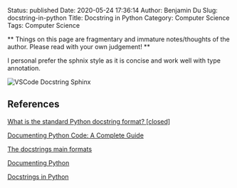 Status: published
Date: 2020-05-24 17:36:14
Author: Benjamin Du
Slug: docstring-in-python
Title: Docstring in Python
Category: Computer Science
Tags: Computer Science

**
Things on this page are fragmentary and immature notes/thoughts of the author.
Please read with your own judgement!
**

I personal prefer the sphnix style as it is concise and work well with type annotation.

![VSCode Docstring Sphinx](https://user-images.githubusercontent.com/824507/82768514-5dcc5d00-9de4-11ea-817b-41cc98e71471.png)

## References

[What is the standard Python docstring format? [closed]](https://stackoverflow.com/questions/3898572/what-is-the-standard-python-docstring-format)

[Documenting Python Code: A Complete Guide](https://realpython.com/documenting-python-code/)

[The docstrings main formats](http://daouzli.com/blog/docstring.html)

[Documenting Python](https://devguide.python.org/documenting/)

[Docstrings in Python](https://www.datacamp.com/community/tutorials/docstrings-python)

